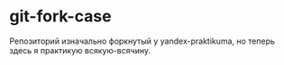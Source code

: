 # git-fork-case
Репозиторий изначально форкнутый у yandex-praktikuma, но теперь здесь я практикую всякую-всячину.  

